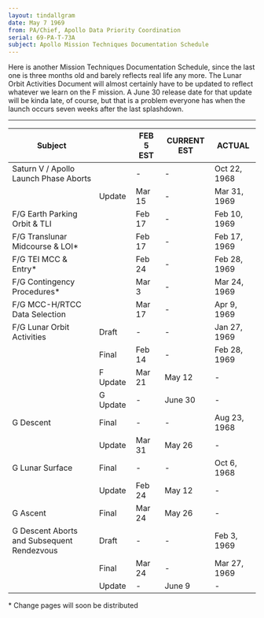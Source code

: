 ```yaml
---
layout: tindallgram
date: May 7 1969
from: PA/Chief, Apollo Data Priority Coordination
serial: 69-PA-T-73A
subject: Apollo Mission Techniques Documentation Schedule
---
```

Here is another Mission Techniques Documentation Schedule, since the
last one is three months old and barely reflects real life any more.
The Lunar Orbit Activities Document will almost certainly have to be
updated to reflect whatever we learn on the F mission. A June 30
release date for that update will be kinda late, of course, but that
is a problem everyone has when the launch occurs seven weeks after
the last splashdown.

* * *

Subject                                    |          | FEB 5 EST | CURRENT EST | ACTUAL
-------------------------------------------|----------|-----------|-------------|-------
Saturn V / Apollo Launch Phase Aborts      |          | -         | -           | Oct 22, 1968
                                           | Update   | Mar 15    | -           | Mar 31, 1969
F/G Earth Parking Orbit & TLI              |          | Feb 17    | -           | Feb 10, 1969
F/G Translunar Midcourse & LOI\*           |          | Feb 17    | -           | Feb 17, 1969
F/G TEI MCC & Entry\*                      |          | Feb 24    | -           | Feb 28, 1969
F/G Contingency Procedures\*               |          | Mar 3     | -           | Mar 24, 1969
F/G MCC-H/RTCC Data Selection              |          | Mar 17    | -           | Apr 9, 1969
F/G Lunar Orbit Activities                 | Draft    | -         | -           | Jan 27, 1969
                                           | Final    | Feb 14    | -           | Feb 28, 1969
                                           | F Update | Mar 21    | May 12      | -
                                           | G Update | -         | June 30     | -
G Descent                                  | Final    | -         | -           | Aug 23, 1968
                                           | Update   | Mar 31    | May 26      | -
G Lunar Surface                            | Final    | -         | -           | Oct 6, 1968
                                           | Update   | Feb 24    | May 12      | -
G Ascent                                   | Final    | Mar 24    | May 26      | -
G Descent Aborts and Subsequent Rendezvous | Draft    | -         | -           | Feb 3, 1969
                                           | Final    | Mar 24    | -           | Mar 27, 1969
                                           | Update   | -         | June 9      | -

\* Change pages will soon be distributed
